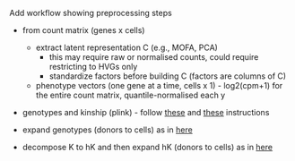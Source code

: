 Add workflow showing preprocessing steps

* from count matrix (genes x cells)
  * extract latent representation C (e.g., MOFA, PCA)
    * this may require raw or normalised counts, could require restricting to HVGs only   
    * standardize factors before building C (factors are columns of C)
  * phenotype vectors (one gene at a time, cells x 1) - log2(cpm+1) for the entire count matrix, quantile-normalised each y

* genotypes and kinship (plink) - follow [these](https://github.com/single-cell-genetics/limix_qtl/wiki/Inputs#genotype-file) and [these](https://github.com/single-cell-genetics/limix_qtl/wiki/Inputs#kinship-matrix-file) instructions
 * expand genotypes (donors to cells) as in [here](../preprocessing/Expand_genotypes_kinship.ipynb) 
 * decompose K to hK and then expand hK (donors to cells) as in [here](../preprocessing/Expand_genotypes_kinship.ipynb) 

